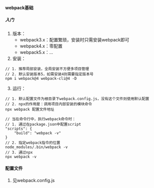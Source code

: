 <!--
 * @Author: mengbing mengbingg@outlook.com
 * @Date: 2022-08-25 09:32:45
 * @LastEditors: mengbing mengbingg@outlook.com
 * @LastEditTime: 2022-08-25 09:58:21
 * @Descripttion: 
-->
#### webpack基础
##### 入门
1. 版本：
    - webpack3.x：配置繁琐，安装时只需安装webpack即可
    - webpack4.x：零配置
    - webpack5.x：...
2. 安装：
```
// 1. 推荐局部安装，全局安装不方便多项目管理
// 2. 默认安装版本5，如需安装4则需要指定版本号
npm i webpack@4 webpack-cli@4 -D
```
3. 运行：
```
// 1. 默认配置文件为根目录下webpack.config.js，没有这个文件则使用默认配置
// 2. npx的作用是：调用项目内部安装的模块命令
npx webpack 配置文件地址

// 当在命令行中，执行webpack命令时：
// 1. 通过在package.json中配置script
"scripts": {
    "build": "webpack -v"
}
// 2. 指定webpack指令的位置
node_modules/.bin/webpack -v
// 3. 通过npx
npx webpack -v
```

#### 配置文件
1. 见webpack.config.js